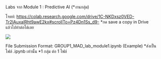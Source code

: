 Labs จาก Module 1 : Predictive AI (*งานกลุ่ม)

โจทย์: https://colab.research.google.com/drive/1C-NKDxsz0VED-Tr2lAuxalRht9awE2kx#scrollTo=Pz4Dn1Ss_d9-
*กด save a copy in Drive แล้วไปทำต่อได้เลย

![](https://media.discordapp.net/attachments/1273183814579130378/1280744629708394556/Labs_Overview.png?ex=6715d6e2&is=67148562&hm=ec085701753372490cba111de394ce1fce4ce5268a54995259179011667d6e73&=&format=webp&quality=lossless&width=1828&height=1024)

File Submission Format: GROUP1_MAD_lab_module1.ipynb (Example)
*ส่งเป็นไฟล์ .ipynb เท่านั้น
*1 กลุ่ม ต่อ 1 ไฟล์
